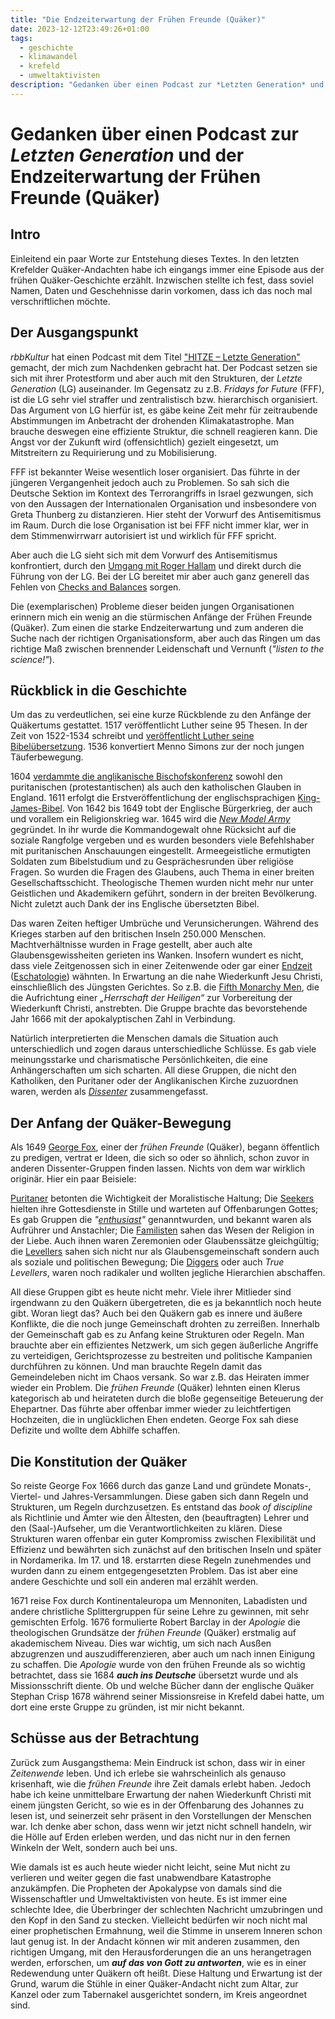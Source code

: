 ```yaml
---
title: "Die Endzeiterwartung der Frühen Freunde (Quäker)"
date: 2023-12-12T23:49:26+01:00
tags:
  - geschichte
  - klimawandel
  - krefeld
  - umweltaktivisten
description: "Gedanken über einen Podcast zur *Letzten Generation* und der Endzeiterwartung der Frühen Freunde (Quäker)"
---
```




Gedanken über einen Podcast zur *Letzten Generation* und der Endzeiterwartung der Frühen Freunde (Quäker)
=========================================================================================================

Intro
-----

Einleitend ein paar Worte zur Entstehung dieses Textes. In den letzten Krefelder Quäker-Andachten habe ich eingangs immer eine Episode aus der frühen Quäker-Geschichte erzählt. Inzwischen stellte ich fest, dass soviel Namen, Daten und Geschehnisse darin vorkomen, dass ich das noch mal verschriftlichen möchte.

Der Ausgangspunkt
-----------------

*rbbKultur* hat einen Podcast mit dem Titel ["HITZE – Letzte Generation"](https://www.ardaudiothek.de/sendung/hitze-letzte-generation-close-up/94732324/) gemacht, der mich zum Nachdenken gebracht hat. Der Podcast setzen sie sich mit ihrer Protestform und aber auch mit den Strukturen, der *Letzte Generation* (LG) auseinander. Im Gegensatz zu z.B. *Fridays for Future* (FFF), ist die LG sehr viel straffer und zentralistisch bzw. hierarchisch organisiert. Das Argument von LG hierfür ist, es gäbe keine Zeit mehr für zeitraubende Abstimmungen im Anbetracht der drohenden Klimakatastrophe. Man brauche deswegen eine effiziente Struktur, die schnell reagieren kann. Die Angst vor der Zukunft wird (offensichtlich) gezielt eingesetzt, um Mitstreitern zu Requirierung und zu Mobilisierung.

FFF ist bekannter Weise wesentlich loser organisiert. Das führte in der jüngeren Vergangenheit jedoch auch zu Problemen. So sah sich die Deutsche Sektion im Kontext des Terrorangriffs in Israel gezwungen, sich von den Aussagen der Internationalen Organisation und insbesondere von Greta Thunberg zu distanzieren. Hier steht der Vorwurf des Antisemitismus im Raum. Durch die lose Organisation ist bei FFF nicht immer klar, wer  in dem Stimmenwirrwarr autorisiert ist und wirklich für FFF spricht.

Aber auch die LG sieht sich mit dem Vorwurf des Antisemitismus konfrontiert, durch den [Umgang mit Roger Hallam](https://de.wikipedia.org/wiki/Letzte_Generation#Struktur) und direkt durch die Führung von der LG. Bei der LG bereitet mir aber auch ganz generell das Fehlen von [Checks and Balances](https://de.wikipedia.org/wiki/Checks_and_Balances) sorgen.

Die (exemplarischen) Probleme dieser beiden jungen Organisationen erinnern mich ein wenig an die stürmischen Anfänge der Frühen Freunde (Quäker). Zum einen die starke Endzeiterwartung und zum anderen die Suche nach der richtigen Organisationsform, aber auch das Ringen um das richtige Maß zwischen brennender Leidenschaft und Vernunft (*"listen to the science!"*).

Rückblick in die Geschichte
---------------------------

Um das zu verdeutlichen, sei eine kurze Rückblende zu den Anfänge der Quäkertums gestattet. 1517 veröffentlicht Luther seine 95 Thesen. In der Zeit von 1522-1534 schreibt und [veröffentlicht Luther seine  Bibelübersetzung](https://de.wikipedia.org/wiki/Lutherbibel). 1536 konvertiert Menno Simons zur der noch jungen Täuferbewegung.

1604 [verdammte die anglikanische Bischofskonferenz](https://de.wikipedia.org/wiki/Englischer_B%C3%BCrgerkrieg) sowohl den puritanischen (protestantischen) als auch den katholischen Glauben in England. 1611 erfolgt die Erstveröffentlichung der englischsprachigen [King-James-Bibel](https://de.wikipedia.org/wiki/King-James-Bibel). Von 1642 bis 1649 tobt der Englische Bürgerkrieg, der auch und vorallem ein Religionskrieg war. 1645 wird die *[New Model Army](https://de.wikipedia.org/wiki/New_Model_Army)* gegründet. In ihr wurde die Kommandogewalt ohne Rücksicht auf die soziale Rangfolge vergeben und es wurden besonders viele Befehlshaber mit puritanischen Anschauungen eingestellt. Armeegeistliche ermutigten Soldaten zum Bibelstudium und zu Gesprächesrunden über religiöse Fragen. So wurden die Fragen des Glaubens, auch Thema in einer breiten Gesellschaftsschicht. Theologische Themen wurden nicht mehr nur unter Geistlichen und Akademikern geführt, sondern in der breiten Bevölkerung. Nicht zuletzt auch Dank der ins Englische übersetzten Bibel.

Das waren Zeiten heftiger Umbrüche und Verunsicherungen. Während des Krieges starben auf den britischen Inseln 250.000 Menschen. Machtverhältnisse wurden in Frage gestellt, aber auch alte Glaubensgewissheiten gerieten ins Wanken. Insofern wundert es nicht, dass viele Zeitgenossen sich in einer Zeitenwende oder gar einer [Endzeit](https://de.wikipedia.org/wiki/Endzeit) ([Eschatologie](https://de.wikipedia.org/wiki/Eschatologie)) wähnten. In Erwartung an die nahe Wiederkunft Jesu Christi, einschließlich des Jüngsten Gerichtes. So z.B. die [Fifth Monarchy Men](https://de.wikipedia.org/wiki/Fifth_Monarchy_Men), die die Aufrichtung einer *„Herrschaft der Heiligen“* zur Vorbereitung der Wiederkunft Christi, anstrebten. Die Gruppe brachte das bevorstehende Jahr 1666 mit der apokalyptischen Zahl in Verbindung.

Natürlich interpretierten die Menschen damals die Situation auch unterschiedlich und zogen daraus unterschiedliche Schlüsse. Es gab viele meinungsstarke und charismatische Persönlichkeiten, die eine Anhängerschaften um sich scharten. All diese Gruppen, die nicht den Katholiken, den Puritaner oder der Anglikanischen Kirche zuzuordnen waren, werden als *[Dissenter](https://de.wikipedia.org/wiki/Dissenter)* zusammengefasst.

Der Anfang der Quäker-Bewegung
------------------------------

Als 1649 [George Fox](https://de.wikipedia.org/wiki/George_Fox), einer der *frühen Freunde* (Quäker), begann öffentlich zu predigen, vertrat er Ideen, die sich so oder so ähnlich, schon zuvor in anderen Dissenter-Gruppen finden lassen. Nichts von dem war wirklich originär. Hier ein paar Beisiele:

[Puritaner](https://de.wikipedia.org/wiki/Puritanismus) betonten die Wichtigkeit der Moralistische Haltung; Die [Seekers](https://de.wikipedia.org/wiki/Seekers_(religi%C3%B6se_Bewegung)) hielten ihre Gottesdienste in Stille und warteten auf Offenbarungen Gottes; Es gab Gruppen die *"[enthusiast](https://en.wikipedia.org/wiki/Enthusiasm)"* genanntwurden, und bekannt waren als Aufrührer und Anstachler; Die [Familisten](https://de.wikipedia.org/wiki/Familisten) sahen das Wesen der Religion in der Liebe. Auch ihnen waren Zeremonien oder Glaubenssätze gleichgültig; die [Levellers](https://de.wikipedia.org/wiki/Levellers) sahen sich nicht nur als Glaubensgemeinschaft sondern auch als soziale und politischen Bewegung; Die [Diggers](https://de.wikipedia.org/wiki/Diggers) oder auch *True Levellers*, waren noch radikaler und wollten jegliche Hierarchien abschaffen.

All diese Gruppen gibt es heute nicht mehr. Viele ihrer Mitlieder sind irgendwann zu den Quäkern übergetreten, die es ja bekanntlich noch heute gibt. Woran liegt das? Auch bei den Quäkern gab es innere und äußere Konflikte, die die noch junge Gemeinschaft drohten zu zerreißen. Innerhalb der Gemeinschaft gab es zu Anfang keine Strukturen oder Regeln. Man brauchte aber ein effizientes Netzwerk, um sich gegen äußerliche Angriffe zu verteidigen, Gerichtsprozesse zu bestreiten und politische Kampanien durchführen zu können. Und man brauchte Regeln damit das Gemeindeleben nicht im Chaos versank. So war z.B. das Heiraten immer wieder ein Problem. Die *frühen Freunde* (Quäker) lehnten einen Klerus kategorisch ab und heirateten durch die bloße gegenseitige Beteuerung der Ehepartner. Das führte aber offenbar immer wieder zu leichtfertigen Hochzeiten, die in unglücklichen Ehen endeten. George Fox sah diese Defizite und wollte dem Abhilfe schaffen.

Die Konstitution der Quäker
---------------------------

So reiste George Fox 1666 durch das ganze Land und gründete Monats-, Viertel- und Jahres-Versammlungen. Diese gaben sich dann Regeln und Strukturen, um Regeln durchzusetzen. Es entstand das *book of discipline* als Richtlinie und Ämter wie den Ältesten, den (beauftragten) Lehrer und den (Saal-)Aufseher, um die Verantwortlichkeiten zu klären. Diese Strukturen waren offenbar ein guter Kompromiss zwischen Flexibilität und Effizienz und bewährten sich zunächst auf den britischen Inseln und später in Nordamerika. Im 17. und 18. erstarrten diese Regeln zunehmendes und wurden dann zu einem entgegengesetzten Problem. Das ist aber eine andere Geschichte und soll ein anderen mal erzählt werden.

1671 reise Fox durch Kontinentaleuropa um Mennoniten, Labadisten und andere christliche Splittergruppen für seine Lehre zu gewinnen, mit sehr gemischten Erfolg. 1676 formulierte Robert Barclay in der *Apologie* die theologischen Grundsätze der *frühen Freunde* (Quäker) erstmalig auf akademischem Niveau. Dies war wichtig, um sich nach Ausßen abzugrenzen und auszudifferenzieren, aber auch um nach innen Einigung zu schaffen. Die *Apologie* wurde von den frühen Freunde als so wichtig betrachtet, dass sie 1684 ***auch ins Deutsche*** übersetzt wurde und als Missionsschrift diente. Ob und welche Bücher dann der englische Quäker Stephan Crisp 1678 während seiner Missionsreise in Krefeld dabei hatte, um dort eine erste Gruppe zu gründen, ist mir nicht bekannt.

Schüsse aus der Betrachtung
---------------------------

Zurück zum Ausgangsthema: Mein Eindruck ist schon, dass wir in einer *Zeitenwende* leben. Und ich erlebe sie wahrscheinlich als genauso krisenhaft, wie die *frühen Freunde* ihre Zeit damals erlebt haben. Jedoch habe ich keine unmittelbare Erwartung der nahen Wiederkunft Christi mit einem jüngsten Gericht, so wie es in der Offenbarung des Johannes zu lesen ist, und seinerzeit sehr präsent in den Vorstellungen der Menschen war. Ich denke aber schon, dass wenn wir jetzt nicht schnell handeln, wir die Hölle auf Erden erleben werden, und das nicht nur in den fernen Winkeln der Welt, sondern auch bei uns.

Wie damals ist es auch heute wieder nicht leicht, seine Mut nicht zu verlieren und weiter gegen die fast unabwendbare Katastrophe anzukämpfen. Die Propheten der Apokalypse von damals sind die Wissenschaftler und Umweltaktivisten von heute. Es ist immer eine schlechte Idee, die Überbringer der schlechten Nachricht umzubringen und den Kopf in den Sand zu stecken. Vielleicht bedürfen wir noch nicht mal einer prophetischen Ermahnung, weil die Stimme in unserem Inneren schon laut genug ist. In der Andacht können wir mit anderen zusammen, den richtigen Umgang, mit den Herausforderungen die an uns herangetragen werden, erforschen, um ***auf das von Gott zu antworten***, wie es in einer Redewendung unter Quäkern oft heißt. Diese Haltung und Erwartung ist der Grund, warum die Stühle in einer Quäker-Andacht nicht zum Altar, zur Kanzel oder zum Tabernakel ausgerichtet sondern, im Kreis angeordnet sind.

